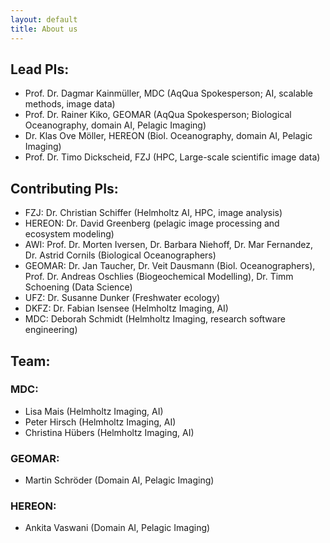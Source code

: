 ```yaml
---
layout: default
title: About us
---
```



## Lead PIs:
- Prof. Dr. Dagmar Kainmüller, MDC (AqQua Spokesperson; AI, scalable methods, image data)
- Prof. Dr. Rainer Kiko, GEOMAR (AqQua Spokesperson; Biological Oceanography, domain AI, Pelagic Imaging)
- Dr. Klas Ove Möller, HEREON (Biol. Oceanography, domain AI, Pelagic Imaging)
- Prof. Dr. Timo Dickscheid, FZJ (HPC, Large-scale scientific image data)


## Contributing PIs:
- FZJ: Dr. Christian Schiffer (Helmholtz AI, HPC, image analysis)
- HEREON: Dr. David Greenberg (pelagic image processing and ecosystem modeling)
- AWI: Prof. Dr. Morten Iversen, Dr. Barbara Niehoff, Dr. Mar Fernandez, Dr. Astrid Cornils (Biological Oceanographers)
- GEOMAR: Dr. Jan Taucher, Dr. Veit Dausmann (Biol. Oceanographers), Prof. Dr. Andreas Oschlies (Biogeochemical Modelling), Dr. Timm Schoening (Data Science)
- UFZ: Dr. Susanne Dunker (Freshwater ecology)
- DKFZ: Dr. Fabian Isensee (Helmholtz Imaging, AI)
- MDC: Deborah Schmidt (Helmholtz Imaging, research software engineering)


## Team:

### MDC:
- Lisa Mais (Helmholtz Imaging, AI)
- Peter Hirsch (Helmholtz Imaging, AI)
- Christina Hübers (Helmholtz Imaging, AI)

### GEOMAR:
- Martin Schröder (Domain AI, Pelagic Imaging)

### HEREON:
- Ankita Vaswani (Domain AI, Pelagic Imaging)
